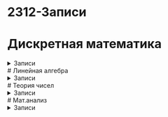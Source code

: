 # 2312-Записи
# Дискретная математика
<details><summary>Записи</summary>
<li><a href="https://disk.yandex.ru/i/-c3EjmIsdRua9Q">17.31.01.2024</a></li>
</details>
# Линейная алгебра
<details><summary>Записи</summary>

</details>
# Теория чисел
<details><summary>Записи</summary>

</details>
# Мат.анализ
<details><summary>Записи</summary>

</details>
